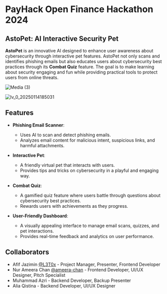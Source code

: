 # PayHack Open Finance Hackathon 2024
## AstoPet: AI Interactive Security Pet
**AstoPet** is an innovative AI designed to enhance user awareness about cybersecurity through interactive pet features. AstoPet not only scans and identifies phishing emails but also educates users about cybersecurity best practices through its **Combat Quiz** feature. The goal is to make learning about security engaging and fun while providing practical tools to protect users from online threats.


![Media (3)](https://github.com/user-attachments/assets/c9a43203-e974-408a-b974-d963737400e2)

![lv_0_20250114185031](https://github.com/user-attachments/assets/d18e9f0a-ba48-4f29-9df7-763a33df5505)



## Features
- **Phishing Email Scanner**:
  - Uses AI to scan and detect phishing emails.
  - Analyzes email content for malicious intent, suspicious links, and harmful attachments.

- **Interactive Pet**:
  - A friendly virtual pet that interacts with users.
  - Provides tips and tricks on cybersecurity in a playful and engaging way.

- **Combat Quiz**:
  - A gamified quiz feature where users battle through questions about cybersecurity best practices.
  - Rewards users with achievements as they progress.

- **User-Friendly Dashboard**:
  - A visually appealing interface to manage email scans, quizzes, and pet interactions.
  - Provides real-time feedback and analytics on user performance.

## Collaborators
- Afif Jazimin [@L3T0x](https://github.com/L3T0x) - Project Manager, Presenter, Frontend Developer
- Nur Ameera Chan [@ameera-chan](https://github.com/ameera-chan) - Frontend Developer, UI/UX Designer, Pitch Specialist
- Muhammad Azri - Backend Developer, Backup Presenter
- Alia Qistina - Backend Developer, UI/UX Designer
